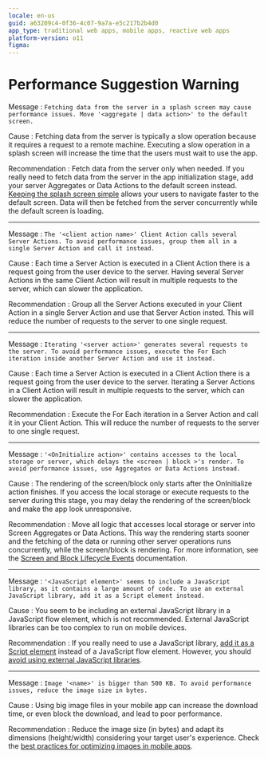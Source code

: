 ```yaml
---
locale: en-us
guid: a63209c4-0f36-4c07-9a7a-e5c217b2b4d0
app_type: traditional web apps, mobile apps, reactive web apps
platform-version: o11
figma:
---
```


# Performance Suggestion Warning

<a id="helpid-30136"></a>

Message
:   `Fetching data from the server in a splash screen may cause performance issues. Move '<aggregate | data action>' to the default screen.`

Cause
:   Fetching data from the server is typically a slow operation because it requires a request to a remote machine. Executing a slow operation in a splash screen will increase the time that the users must wait to use the app.

Recommendation
:   Fetch data from the server only when needed. If you really need to fetch data from the server in the app initialization stage, add your server Aggregates or Data Actions to the default screen instead. [Keeping the splash screen simple](https://success.outsystems.com/documentation/best_practices/development/outsystems_mobile_best_practices/#keep-the-splash-screen-simple-and-fast) allows your users to navigate faster to the default screen. Data will then be fetched from the server concurrently while the default screen is loading.

---

<a id="helpid-30137"></a>

Message
:   `The '<client action name>' Client Action calls several Server Actions. To avoid performance issues, group them all in a single Server Action and call it instead.`

Cause
:   Each time a Server Action is executed in a Client Action there is a request going from the user device to the server. Having several Server Actions in the same Client Action will result in multiple requests to the server, which can slower the application.

Recommendation
:   Group all the Server Actions executed in your Client Action in a single Server Action and use that Server Action insted. This will reduce the number of requests to the server to one single request.

---

<a id="helpid-30138"></a>

Message
:   `Iterating '<server action>' generates several requests to the server. To avoid performance issues, execute the For Each iteration inside another Server Action and use it instead.`

Cause
:   Each time a Server Action is executed in a Client Action there is a request going from the user device to the server. Iterating a Server Actions in a Client Action will result in multiple requests to the server, which can slower the application.

Recommendation
:   Execute the For Each iteration in a Server Action and call it in your Client Action. This will reduce the number of requests to the server to one single request.

---

<a id="helpid-30140"></a>

<a id="helpid-30141"></a>

Message
:   `'<OnInitialize action>' contains accesses to the local storage or server, which delays the <screen | block >'s render. To avoid performance issues, use Aggregates or Data Actions instead.`

Cause
:   The rendering of the screen/block only starts after the OnInitialize action finishes. If you access the local storage or execute requests to the server during this stage, you may delay the rendering of the screen/block and make the app look unresponsive.

Recommendation
:   Move all logic that accesses local storage or server into Screen Aggregates or Data Actions. This way the rendering starts sooner and the fetching of the data or running other server operations runs concurrently, while the screen/block is rendering. For more information, see the [Screen and Block Lifecycle Events](<../../../building-apps/logic/screen-block-lifecycle-events.md>) documentation.

---

<a id="helpid-30146"></a>

Message
:   `'<JavaScript element>' seems to include a JavaScript library, as it contains a large amount of code. To use an external JavaScript library, add it as a Script element instead.`

Cause
:   You seem to be including an external JavaScript library in a JavaScript flow element, which is not recommended. External JavaScript libraries can be too complex to run on mobile devices.

Recommendation
:   If you really need to use a JavaScript library, [add it as a Script element](<../../../integration-with-systems/javascript/mobile/use-external-lib.md>) instead of a JavaScript flow element. However, you should [avoid using external JavaScript libraries](https://success.outsystems.com/documentation/best_practices/development/outsystems_mobile_best_practices/#avoid-using-external-javascript-libraries). 

---

<a id="helpid-30149"></a>

Message
:   `Image '<name>' is bigger than 500 KB. To avoid performance issues, reduce the image size in bytes.`

Cause
:   Using big image files in your mobile app can increase the download time, or even block the download, and lead to poor performance.

Recommendation
:   Reduce the image size (in bytes) and adapt its dimensions (height/width) considering your target user's experience. Check the [best practices for optimizing images in mobile apps](https://success.outsystems.com/documentation/best_practices/development/outsystems_mobile_best_practices/#optimize-the-file-size-of-images).
